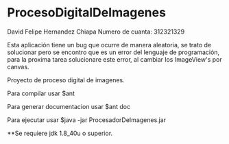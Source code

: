 # ProcesoDigitalDeImagenes

David Felipe Hernandez Chiapa
Numero de cuanta: 312321329


Esta aplicación tiene un bug que ocurre de manera aleatoria, se trato de solucionar
pero se encontro que es un error del lenguaje de programación, para la proxima tarea solucionare este error,
al cambiar los ImageView's por canvas.

Proyecto de proceso digital de imagenes.

Para compilar usar $ant

Para generar documentacion usar $ant doc

Para ejecutar usar $java -jar ProcesadorDeImagenes.jar


**Se requiere jdk 1.8_40u o superior.